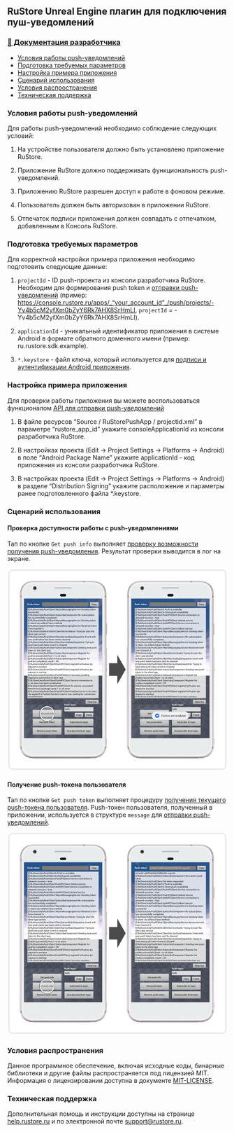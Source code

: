 ## RuStore Unreal Engine плагин для подключения пуш-уведомлений

### [🔗 Документация разработчика][10]

- [Условия работы push-уведомлений](#Условия-работы-push-уведомлений)
- [Подготовка требуемых параметров](#Подготовка-требуемых-параметров)
- [Настройка примера приложения](#Настройка-примера-приложения)
- [Сценарий использования](#Сценарий-использования)
- [Условия распространения](#Условия-распространения)
- [Техническая поддержка](#Техническая-поддержка)


### Условия работы push-уведомлений

Для работы push-уведомлений необходимо соблюдение следующих условий:

1. На устройстве пользователя должно быть установлено приложение RuStore.

2. Приложение RuStore должно поддерживать функциональность push-уведомлений.

3. Приложению RuStore разрешен доступ к работе в фоновом режиме.

4. Пользователь должен быть авторизован в приложении RuStore.

5. Отпечаток подписи приложения должен совпадать с отпечатком, добавленным в Консоль RuStore.


### Подготовка требуемых параметров

Для корректной настройки примера приложения необходимо подготовить следующие данные:

1. `projectId` - ID push-проекта из консоли разработчика RuStore. Необходим для формирования push token и [отправки push-уведомлений](https://www.rustore.ru/help/sdk/push-notifications/send-push-notifications) (пример: https://console.rustore.ru/apps/_“your_account_id”_/push/projects/-Yv4b5cM2yfXm0bZyY6Rk7AHX8SrHmLI, `projectId` = -Yv4b5cM2yfXm0bZyY6Rk7AHX8SrHmLI).

2. `applicationId` - уникальный идентификатор приложения в системе Android в формате обратного доменного имени (пример: ru.rustore.sdk.example).

3. `*.keystore` - файл ключа, который используется для [подписи и аутентификации Android приложения](https://www.rustore.ru/help/developers/publishing-and-verifying-apps/app-publication/apk-signature/).


### Настройка примера приложения

Для проверки работы приложения вы можете воспользоваться функционалом [API для отправки push-уведомлений](https://www.rustore.ru/help/sdk/push-notifications/send-push-notifications)

1. В файле ресурсов “Source / RuStorePushApp / projectid.xml” в параметре “rustore_app_id” укажите consoleApplicationId из консоли разработчика RuStore.

2. В настройках проекта (Edit → Project Settings → Platforms → Android) в поле “Android Package Name” укажите applicationId - код приложения из консоли разработчика RuStore.

3. В настройках проекта (Edit → Project Settings → Platforms → Android) в разделе “Distribution Signing” укажите расположение и параметры ранее подготовленного файла *.keystore.


### Сценарий использования

#### Проверка доступности работы с push-уведомлениями

Тап по кнопке `Get push info` выполняет [проверку возможности получения push-уведомления][20]. Результат проверки выводится в лог на экране.

![Проверка доступности работы с push-уведомлениями](images/01_check_push_availability.png)


#### Получение push-токена пользователя

Тап по кнопке `Get push token` выполняет процедуру [получения текущего push-токена пользователя][30]. Push-токен пользователя, полученный в приложении, используется в структуре `message` для [отправки push-уведомлений](https://www.rustore.ru/help/sdk/push-notifications/send-push-notifications).

![Получение push-токена пользователя](images/02_get_push_token.png)


### Условия распространения

Данное программное обеспечение, включая исходные коды, бинарные библиотеки и другие файлы распространяется под лицензией MIT. Информация о лицензировании доступна в документе [MIT-LICENSE](../MIT-LICENSE.txt).


### Техническая поддержка

Дополнительная помощь и инструкции доступны на странице [help.rustore.ru](https://help.rustore.ru/) и по электронной почте [support@rustore.ru](mailto:support@rustore.ru).

[10]: https://www.rustore.ru/help/sdk/push-notifications/unreal/6-9-1
[20]: https://www.rustore.ru/help/sdk/push-notifications/unreal/6-9-1#get-push-check
[30]: https://www.rustore.ru/help/sdk/push-notifications/unreal/6-9-1#get-push-token
